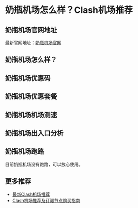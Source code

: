 # 奶瓶机场怎么样？Clash机场推荐

## 奶瓶机场官网地址
最新官网地址：[奶瓶机场官网](https://cf.affxc.com/nerwo/)

## 奶瓶机场怎么样？


## 奶瓶机场优惠码


## 奶瓶机场优惠套餐


## 奶瓶机场机场测速


## 奶瓶机场出入口分析


## 奶瓶机场跑路
目前奶瓶机场没有跑路，可以放心使用。

## 更多推荐
 - [最新Clash机场推荐](https://github.com/clashfan/jichangtuijian)
 - [Clash机场推荐及订阅节点购买指南](https://clashfan.com/?utm_source=github&utm_medium=clashfan-details)
